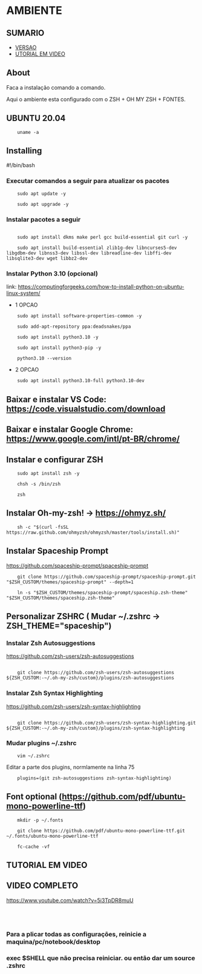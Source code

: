 # AMBIENTE 

## SUMARIO

- [VERSAO](#about)
- [UTORIAL EM VIDEO ](#video)


## About <a name = "about"></a>

Faca a instalação comando a comando.

Aqui o ambiente esta configurado com o ZSH + OH MY ZSH + FONTES.


## UBUNTU 20.04

```
    uname -a
```

## Installing

#!/bin/bash

### Executar comandos a seguir para atualizar os pacotes
```
    sudo apt update -y

    sudo apt upgrade -y

```

### Instalar pacotes a seguir
```

    sudo apt install dkms make perl gcc build-essential git curl -y
    
    sudo apt install build-essential zlib1g-dev libncurses5-dev libgdbm-dev libnss3-dev libssl-dev libreadline-dev libffi-dev libsqlite3-dev wget libbz2-dev

```


### Instalar Python 3.10 (opcional)

link: https://computingforgeeks.com/how-to-install-python-on-ubuntu-linux-system/

- 1 OPCAO

```
    sudo apt install software-properties-common -y

    sudo add-apt-repository ppa:deadsnakes/ppa

    sudo apt install python3.10 -y

    sudo apt install python3-pip -y

    python3.10 --version
```

- 2 OPCAO 

```
    sudo apt install python3.10-full python3.10-dev
```

## Baixar e instalar VS Code: https://code.visualstudio.com/download

## Baixar e instalar Google Chrome: https://www.google.com/intl/pt-BR/chrome/



## Instalar e configurar ZSH

```
    sudo apt install zsh -y
    
    chsh -s /bin/zsh
    
    zsh
```

## Instalar Oh-my-zsh! -> https://ohmyz.sh/

```
    sh -c "$(curl -fsSL https://raw.github.com/ohmyzsh/ohmyzsh/master/tools/install.sh)"

```

## Instalar Spaceship Prompt

https://github.com/spaceship-prompt/spaceship-prompt

```
    git clone https://github.com/spaceship-prompt/spaceship-prompt.git "$ZSH_CUSTOM/themes/spaceship-prompt" --depth=1

    ln -s "$ZSH_CUSTOM/themes/spaceship-prompt/spaceship.zsh-theme" "$ZSH_CUSTOM/themes/spaceship.zsh-theme"

```

## Personalizar ZSHRC ( Mudar ~/.zshrc -> ZSH_THEME="spaceship")

### Instalar Zsh Autosuggestions

https://github.com/zsh-users/zsh-autosuggestions
    
```

    git clone https://github.com/zsh-users/zsh-autosuggestions ${ZSH_CUSTOM:-~/.oh-my-zsh/custom}/plugins/zsh-autosuggestions

```

### Instalar Zsh Syntax Highlighting

https://github.com/zsh-users/zsh-syntax-highlighting

```
    
    git clone https://github.com/zsh-users/zsh-syntax-highlighting.git ${ZSH_CUSTOM:-~/.oh-my-zsh/custom}/plugins/zsh-syntax-highlighting

```
### Mudar plugins ~/.zshrc 

```
    vim ~/.zshrc 
```

Editar a parte dos plugins, normlamente na linha 75
```
    plugins=(git zsh-autosuggestions zsh-syntax-highlighting)
```


## Font optional (https://github.com/pdf/ubuntu-mono-powerline-ttf)
```
    mkdir -p ~/.fonts

    git clone https://github.com/pdf/ubuntu-mono-powerline-ttf.git ~/.fonts/ubuntu-mono-powerline-ttf

    fc-cache -vf

```

## TUTORIAL EM VIDEO <a name = "video"></a>
## VIDEO COMPLETO
https://www.youtube.com/watch?v=5i3TpDR8muU


</br>
</br>

### Para a plicar todas as configurações, reinicie a maquina/pc/notebook/desktop

### exec $SHELL que não precisa reiniciar. ou então dar um source .zshrc
